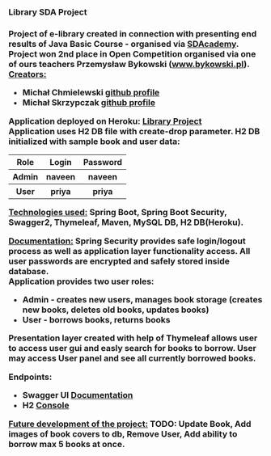 <h3>Library SDA Project<h3>

Project of e-library created in connection with presenting end results of Java Basic Course - organised via <a href="https://sdacademy.pl/">SDAcademy</a>.<br>
Project won 2nd place in Open Competition organised via one of ours teachers Przemysław Bykowski (<a href="http://bykowski.pl/">www.bykowski.pl</a>). 
<br>
<u>Creators:</u>
<ul><li>Michał Chmielewski <a href="https://github.com/mehowch">github profile</a></li><li>Michał Skrzypczak <a href="https://github.com/P3droCi7">github profile</a></li></ul>

Application deployed on Heroku: <a href="https://librarysda.herokuapp.com/startpage">Library Project</a>
<br>
Application uses H2 DB file with create-drop parameter.
H2 DB initialized with sample book and user data:
<table>
<tr>
<th>Role</th>
<th>Login</th>
<th>Password</th>
</tr>
<tr>
<th>Admin</th>
<th>naveen</th>
<th>naveen</th>
</tr>
<tr>
<th>User</th>
<th>priya</th>
<th>priya</th>
</tr>
</table>

<u>Technologies used:</u>
Spring Boot, Spring Boot Security, Swagger2, Thymeleaf, Maven, MySQL DB, H2 DB(Heroku).

<u>Documentation:</u>
Spring Security provides safe login/logout process as well as application layer functionality access. All user passwords are encrypted and safely stored inside database.
<br>
Application provides two user roles:
<ul>
<li>Admin - creates new users, manages book storage (creates new books, deletes old books, updates books)</li>
<li>User - borrows books, returns books</li>
</ul>

Presentation layer created with help of Thymeleaf allows user to access user gui and easly search for books to borrow. User may access User panel and see all currently borrowed books.

Endpoints:
<ul>
<li>Swagger UI <a href="https://librarysda.herokuapp.com/swagger-ui.html">Documentation</a></li>
<li>H2 <a href="https://librarysda.herokuapp.com/console">Console</a></li>
</ul>


<u>Future development of the project:</u>
TODO: Update Book, Add images of book covers to db, Remove User, Add ability to borrow max 5 books at once.


